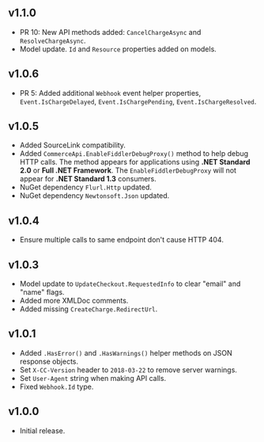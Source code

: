 ## v1.1.0
* PR 10: New API methods added: `CancelChargeAsync` and `ResolveChargeAsync`.
* Model update. `Id` and `Resource` properties added on models.

## v1.0.6
* PR 5: Added additional `Webhook` event helper properties, `Event.IsChargeDelayed`, `Event.IsChargePending`, `Event.IsChargeResolved`. 

## v1.0.5
* Added SourceLink compatibility.
* Added `CommerceApi.EnableFiddlerDebugProxy()` method to help debug HTTP calls. The method appears for applications using **.NET Standard 2.0** or **Full .NET Framework**. The `EnableFiddlerDebugProxy` will not appear for **.NET Standard 1.3** consumers.
* NuGet dependency `Flurl.Http` updated.
* NuGet dependency `Newtonsoft.Json` updated.

## v1.0.4
* Ensure multiple calls to same endpoint don't cause HTTP 404. 

## v1.0.3
* Model update to `UpdateCheckout.RequestedInfo` to clear "email" and "name" flags.
* Added more XMLDoc comments.
* Added missing `CreateCharge.RedirectUrl`. 

## v1.0.1
* Added `.HasError()` and `.HasWarnings()` helper methods on JSON response objects.
* Set `X-CC-Version` header to `2018-03-22` to remove server warnings.
* Set `User-Agent` string when making API calls.
* Fixed `Webhook.Id` type.

## v1.0.0
* Initial release.